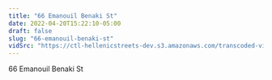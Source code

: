 ```yaml
---
title: "66 Emanouil Benaki St"
date: 2022-04-20T15:22:10-05:00
draft: false
slug: "66-emanouil-benaki-st"
vidSrc: "https://ctl-hellenicstreets-dev.s3.amazonaws.com/transcoded-videos/66%20Emanouil%20Benaki%20St.%20-%20Alexnadros%20Grigoropoulos%20Memorial.mp4"
---
```


66 Emanouil Benaki St
